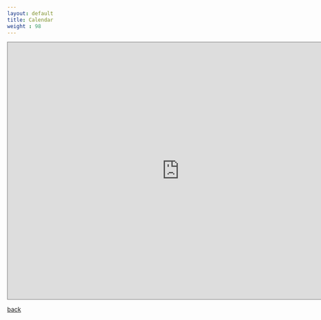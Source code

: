 ```yaml
---
layout: default
title: Calendar
weight : 98
---
```


<iframe src="https://calendar.google.com/calendar/b/2/embed?height=600&amp;wkst=1&amp;bgcolor=%23ffffff&amp;ctz=America%2FLos_Angeles&amp;src=YWk0ZWFydGhzY2llbmNlQGdtYWlsLmNvbQ&amp;color=%23039BE5" style="border:solid 1px #777" width="800" height="600" frameborder="0" scrolling="no"></iframe>

[back](./)
